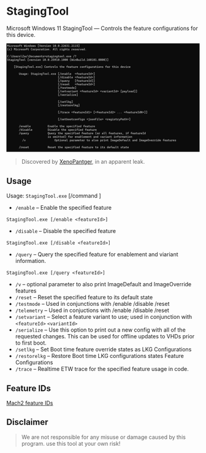 # StagingTool
Microsoft Windows 11 StagingTool — Controls the feature configurations for this device.

![screenshot](https://raw.githubusercontent.com/haithamaouati/StagingTool/main/screenshot.jpg)

> Discovered by [XenoPantger](https://twitter.com/XenoPanther/status/1686712381840179200?s=20), in an apparent leak.

## Usage

Usage: `StagingTool.exe` [/command <featureId>]

* `/enable` – Enable the specified feature
```
StagingTool.exe [/enable <featureId>]
```
* `/disable` – Disable the specified feature
```
StagingTool.exe [/disable <featureId>]
```
* `/query` – Query the specified feature for enablement and viariant information.
```
StagingTool.exe [/query <featureId>]
```
* `/v` – optional parameter to also print ImageDefault and ImageOverride features
* `/reset` – Reset the specified feature to its default state
* `/testmode` – Used in conjunctions with /enable /disable /reset
* `/telemetry` – Used in conjuctions with /enable /disable /reset
* `/setvariant` – Select a feature variant to use; used in conjunction with `<featureId>` `<variantId>`
* `/serialize` – Use this option to print out a new config with all of the requested changes. This can be used for offline updates to VHDs prior to first boot.
* `/setlkg` – Set Boot time feature override states as LKG Configurations
* `/restorelkg` – Restore Boot time LKG configurations states Feature Configurations
* `/trace` – Realtime ETW trace for the specified feature usage in code.

## Feature IDs
[Mach2 feature IDs](https://github.com/riverar/mach2/tree/master/features)

## Disclaimer
> We are not responsible for any misuse or damage caused by this program. use this tool at your own risk!
